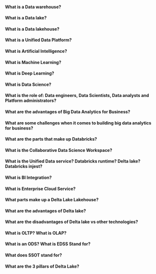 

#### What is a Data warehouse?

#### What is a Data lake?

#### What is a Data lakehouse?

#### What is a Unified Data Platform?

#### What is Artificial Intelligence?

#### What is Machine Learning?

#### What is Deep Learning?

#### What is Data Science?

#### What is the role of: Data engineers, Data Scientists, Data analysts and Platform administrators?

#### What are the advantages of Big Data Analytics for Business?

#### What are some challenges when it comes to building big data analytics for business?

#### What are the parts that make up Databricks?

#### What is the Collaborative Data Science Workspace?

#### What is the Unified Data service?  Databricks runtime?  Delta lake?  Databricks injest?

#### What is BI Integration?

#### What is Enterprise Cloud Service?

#### What parts make up a Delta Lake Lakehouse?

#### What are the advantages of Delta lake?

#### What are the disadvantages of Delta lake vs other technologies?

#### What is OLTP?  What is OLAP?  

#### What is an ODS?  What is EDSS Stand for?

#### What does SSOT stand for?

#### What are the 3 pillars of Delta Lake?
